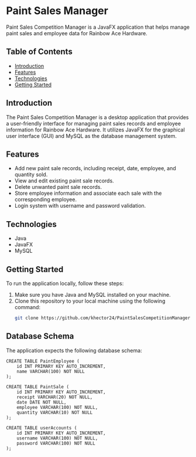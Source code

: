 # Paint Sales Manager

Paint Sales Competition Manager is a JavaFX application that helps manage paint sales and employee data for Rainbow Ace Hardware.

## Table of Contents

- [Introduction](#introduction)
- [Features](#features)
- [Technologies](#technologies)
- [Getting Started](#getting-started)

## Introduction

The Paint Sales Competition Manager is a desktop application that provides a user-friendly interface for managing paint sales records and employee information for Rainbow Ace Hardware. It utilizes JavaFX for the graphical user interface (GUI) and MySQL as the database management system.

## Features

- Add new paint sale records, including receipt, date, employee, and quantity sold.
- View and edit existing paint sale records.
- Delete unwanted paint sale records.
- Store employee information and associate each sale with the corresponding employee.
- Login system with username and password validation.

## Technologies

- Java
- JavaFX
- MySQL

## Getting Started

To run the application locally, follow these steps:

1. Make sure you have Java and MySQL installed on your machine.
2. Clone this repository to your local machine using the following command:
    ```bash
    git clone https://github.com/khector24/PaintSalesCompetitionManager.git

## Database Schema
The application expects the following database schema:

    CREATE TABLE PaintEmployee (
        id INT PRIMARY KEY AUTO_INCREMENT,
        name VARCHAR(100) NOT NULL
    );

    CREATE TABLE PaintSale (
        id INT PRIMARY KEY AUTO_INCREMENT,
        receipt VARCHAR(20) NOT NULL,
        date DATE NOT NULL,
        employee VARCHAR(100) NOT NULL,
        quantity VARCHAR(10) NOT NULL
    );

    CREATE TABLE userAccounts (
        id INT PRIMARY KEY AUTO_INCREMENT,
        username VARCHAR(100) NOT NULL,
        password VARCHAR(100) NOT NULL
    );



